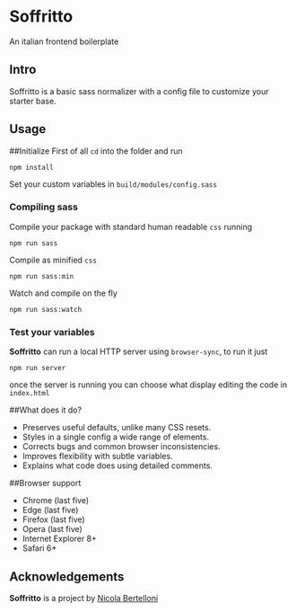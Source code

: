 # Soffritto
An italian frontend boilerplate

## Intro
Soffritto is a basic sass normalizer with a config file to customize your starter base.

## Usage
##Initialize
First of all `cd` into the folder and run   
```
npm install
```
Set your custom variables in `build/modules/config.sass`

### Compiling sass
Compile your package with standard human readable `css` running
```
npm run sass
```
Compile as minified `css`
```
npm run sass:min
```
Watch and compile on the fly
```
npm run sass:watch
```

### Test your variables
**Soffritto** can run a local HTTP server using `browser-sync`, to run it just
```
npm run server
```
once the server is running you can choose what display editing the code in `index.html`

##What does it do?
* Preserves useful defaults, unlike many CSS resets.
* Styles in a single config a wide range of elements.
* Corrects bugs and common browser inconsistencies.
* Improves flexibility with subtle variables.
* Explains what code does using detailed comments.

##Browser support
* Chrome (last five)
* Edge (last five)
* Firefox (last five)
* Opera (last five)
* Internet Explorer 8+
* Safari 6+

## Acknowledgements
**Soffritto** is a project by [Nicola Bertelloni](mailto:nicola.bertelloni@gmail.com)
